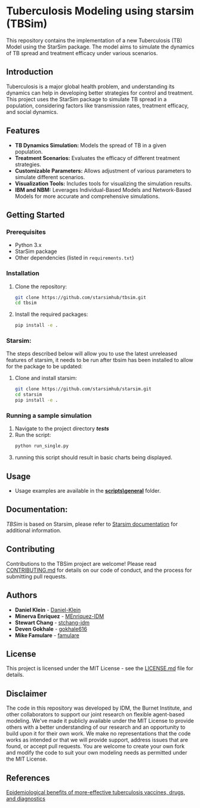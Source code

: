 # Tuberculosis Modeling using starsim (TBSim)

This repository contains the implementation of a new Tuberculosis (TB) Model using the StarSim package. The model aims to simulate the dynamics of TB spread and treatment efficacy under various scenarios.

## Introduction

Tuberculosis is a major global health problem, and understanding its dynamics can help in developing better strategies for control and treatment. This project uses the StarSim package to simulate TB spread in a population, considering factors like transmission rates, treatment efficacy, and social dynamics.

## Features

- **TB Dynamics Simulation:** Models the spread of TB in a given population.
- **Treatment Scenarios:** Evaluates the efficacy of different treatment strategies.
- **Customizable Parameters:** Allows adjustment of various parameters to simulate different scenarios.
- **Visualization Tools:** Includes tools for visualizing the simulation results.
- **IBM and NBM:** Leverages Individual-Based Models and Network-Based Models for more accurate and comprehensive simulations.

## Getting Started

### Prerequisites

- Python 3.x
- StarSim package
- Other dependencies (listed in `requirements.txt`)

### Installation

1. Clone the repository:
   ```bash
   git clone https://github.com/starsimhub/tbsim.git 
   cd tbsim
   ```
2. Install the required packages:
   ```bash
   pip install -e .
   ```

### Starsim:
The steps described below will allow you to use the latest unreleased features of starsim, it needs to be run after tbsim has been installed to allow for the package to be updated:
1. Clone and install starsim:
   ```bash
   git clone https://github.com/starsimhub/starsim.git 
   cd starsim
   pip install -e .

   ```

### Running a sample simulation

1. Navigate to the project directory **_tests_**
2. Run the script:
   ```bash
   python run_single.py
   ```
3. running this script should result in basic charts being displayed.

## Usage 
- Usage examples are available in the **[scripts\general](https://github.com/starsimhub/tbsim/tree/main/scripts/general)** folder.

## Documentation: 
_TBSim_ is based on Starsim, please refer to [Starsim documentation](https://docs.idmod.org/projects/starsim/en/latest/) for additional information.

## Contributing

Contributions to the TBSim project are welcome! Please read [CONTRIBUTING.md](https://github.com/starsimhub/starsim/blob/main/contributing.rst) for details on our code of conduct, and the process for submitting pull requests.

## Authors

-  **Daniel Klein** - [Daniel-Klein](https://github.com/daniel-klein)
-  **Minerva Enriquez** - [MEnriquez-IDM](https://github.com/MEnriquez-IDM)
-  **Stewart Chang** - [stchang-idm](https://github.com/stchang-idm)
-  **Deven Gokhale** - [gokhale616](https://github.com/gokhale616)
-  **Mike Famulare** - [famulare](https://github.com/famulare)

## License

This project is licensed under the MIT License - see the [LICENSE.md](https://github.com/amath-idm/tbsim/blob/main/LICENSE) file for details.

## Disclaimer
The code in this repository was developed by IDM, the Burnet Institute, and other collaborators to support our joint research on flexible agent-based modeling. We've made it publicly available under the MIT License to provide others with a better understanding of our research and an opportunity to build upon it for their own work. We make no representations that the code works as intended or that we will provide support, address issues that are found, or accept pull requests. You are welcome to create your own fork and modify the code to suit your own modeling needs as permitted under the MIT License.


## References

[Epidemiological benefits of more-effective tuberculosis vaccines, drugs, and diagnostics](https://www.pnas.org/doi/abs/10.1073/pnas.0901720106?url_ver=Z39.88-2003&rfr_id=ori%3Arid%3Acrossref.org&rfr_dat=cr_pub++0pubmed)
